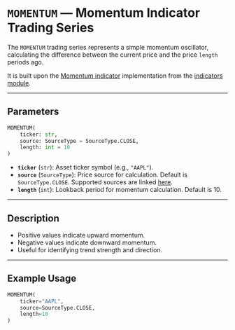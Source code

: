 
# `MOMENTUM` — Momentum Indicator Trading Series

The `MOMENTUM` trading series represents a simple momentum oscillator, calculating the difference between the current price and the price `length` periods ago.

It is built upon the [Momentum indicator](../../../../trading_strategy_tester/indicators/momentum/momentum.py) implementation from the [indicators module](../indicators.md).

---

## Parameters

```python
MOMENTUM(
    ticker: str,
    source: SourceType = SourceType.CLOSE,
    length: int = 10
)
```

- **`ticker`** (`str`): Asset ticker symbol (e.g., `"AAPL"`).
- **`source`** (`SourceType`): Price source for calculation. Default is `SourceType.CLOSE`. Supported sources are linked [here](../enums/source.md).
- **`length`** (`int`): Lookback period for momentum calculation. Default is 10.

---

## Description

- Positive values indicate upward momentum.
- Negative values indicate downward momentum.
- Useful for identifying trend strength and direction.

---

## Example Usage

```python
MOMENTUM(
    ticker="AAPL",
    source=SourceType.CLOSE,
    length=10
)
```
